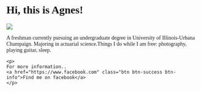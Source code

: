 



<html>
<head>
	<link href="https://fonts.googleapis.com/css?family=Vollkorn+SC" rel="stylesheet">
	<link rel="stylesheet" href="https://maxcdn.bootstrapcdn.com/bootstrap/3.3.7/css/bootstrap.min.css" integrity="sha384-BVYiiSIFeK1dGmJRAkycuHAHRg32OmUcww7on3RYdg4Va+PmSTsz/K68vbdEjh4u" crossorigin="anonymous">
	<style type="text/css"> 
	p {
	font-family: 'Vollkorn SC', serif;
	}
	h1 {
	font-family: 'Vollkorn SC', serif;
	}	
	body {
		background: url(https://www.buzzfeed.com/mrloganrhoades/this-visual-journey-through-nature-will-leave-you-perfectly?utm_term=.ck3wXarJzm#2756611);
		background-repeat: no-repeat;
		background-size: cover;
		
		}
 </style>


   <h1> Hi, this is Agnes!</h1>
   <img src="https://media1.tenor.com/images/22d0aba3ac82ecb861ceb7bfd4d8f53b/tenor.gif?itemid=4456893">

   <p>A freshman currently pursuing an undergraduate degree in University of Illinois-Urbana Champaign. 
	    Majoring in actuarial science.Things I do while I am free: photography, playing guitar, sleep. 
	 </p>


    <p>
    For more information..
    <a href="https://www.facebook.com" class="btn btn-success btn-info">Find me on facebook</a>	
    </p>

